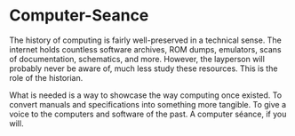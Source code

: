 # Computer-Seance
The history of computing is fairly well-preserved in a technical sense.
The internet holds countless software archives, ROM dumps, emulators, scans of documentation, schematics, and more.
However, the layperson will probably never be aware of, much less study these resources.
This is the role of the historian.

What is needed is a way to showcase the way computing once existed.
To convert manuals and specifications into something more tangible.
To give a voice to the computers and software of the past.
A computer séance, if you will.
